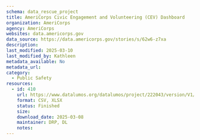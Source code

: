 ```yaml
---
schema: data_rescue_project 
title: AmeriCorps Civic Engagement and Volunteering (CEV) Dashboard
organization: AmeriCorps
agency: AmeriCorps
websites: data.americorps.gov
data_source: https://data.americorps.gov/stories/s/62w6-z7xa
description: 
last_modified: 2025-03-10
last_modified_by: Kathleen
metadata_available: No
metadata_url: 
category:
  - Public Safety
resources:
  - id: 410
    url: https://www.datalumos.org/datalumos/project/222043/version/V1/view
    format: CSV, XLSX
    status: Finished
    size: 
    download_date: 2025-03-08
    maintainer: DRP, DL
    notes: 
---
```

